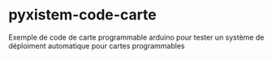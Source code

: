 # pyxistem-code-carte
Exemple de code de carte programmable arduino pour tester un système de déploiment automatique pour cartes programmables
